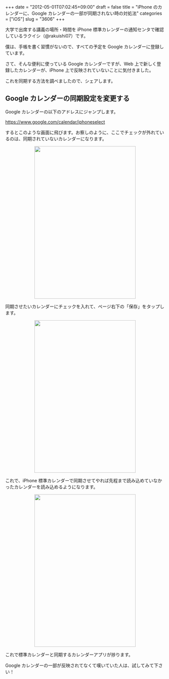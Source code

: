 +++
date = "2012-05-01T07:02:45+09:00"
draft = false
title = "iPhone のカレンダーに、Google カレンダーの一部が同期されない時の対処法"
categories = ["iOS"]
slug = "3606"
+++

大学で出席する講義の場所・時間を iPhone 標準カレンダーの通知センタで確認しているラクイシ（@rakuishi07）です。

僕は、手帳を書く習慣がないので、すべての予定を Google カレンダーに登録しています。

さて、そんな便利に使っている Google カレンダーですが、Web 上で新しく登録したカレンダーが、iPhone 上で反映されていないことに気付きました。

これを同期する方法を調べましたので、シェアします。

<h2>Google カレンダーの同期設定を変更する</h2>

Google カレンダーの以下のアドレスにジャンプします。

<a href="https://www.google.com/calendar/iphoneselect">https://www.google.com/calendar/iphoneselect</a>

するとこのような画面に飛びます。お察しのように、ここでチェックが外れているのは、同期されていないカレンダーになります。

<img style="display:block; margin-left:auto; margin-right:auto;" src="/images/2012/05/3606_1.png" border="0" width="320" height="480" />

同期させたいカレンダーにチェックを入れて、ページ右下の「保存」をタップします。

<img style="display:block; margin-left:auto; margin-right:auto;" src="/images/2012/05/3606_2.png" border="0" width="320" height="480" />

これで、iPhone 標準カレンダーで同期させてやれば先程まで読み込めていなかったカレンダーを読み込めるようになります。

<img style="display:block; margin-left:auto; margin-right:auto;" src="/images/2012/05/3606_3.png" border="0" width="320" height="480" />

これで標準カレンダーと同期するカレンダーアプリが捗ります。

Google カレンダーの一部が反映されてなくて嘆いていた人は、試してみて下さい！
